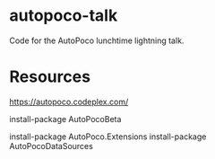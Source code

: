 # autopoco-talk
Code for the AutoPoco lunchtime lightning talk.

# Resources
https://autopoco.codeplex.com/

  install-package AutoPocoBeta
  
  install-package AutoPoco.Extensions
  install-package AutoPocoDataSources
